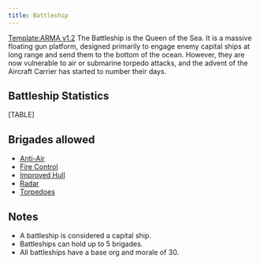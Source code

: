 ```yaml
---
title: Battleship
---
```

[Template:ARMA
v1.2](/wiki/index.php?title=Template:ARMA_v1.2&action=edit&redlink=1 "Template:ARMA v1.2 (page does not exist)")
The Battleship is the Queen of the Sea. It is a massive floating gun
platform, designed primarily to engage enemy capital ships at long range
and send them to the bottom of the ocean. However, they are now
vulnerable to air or submarine torpedo attacks, and the advent of the
Aircraft Carrier has started to number their days.

##  Battleship Statistics 

[TABLE]

##  Brigades allowed 

-   [Anti-Air](/wiki/index.php?title=Anti-Air_(naval_brigade)&action=edit&redlink=1 "Anti-Air (naval brigade) (page does not exist)")
-   [Fire
    Control](/wiki/index.php?title=Fire_Control_(naval_brigade)&action=edit&redlink=1 "Fire Control (naval brigade) (page does not exist)")
-   [Improved
    Hull](/wiki/index.php?title=Improved_Hull_(naval_brigade)&action=edit&redlink=1 "Improved Hull (naval brigade) (page does not exist)")
-   [Radar](/wiki/index.php?title=Radar_(naval_brigade)&action=edit&redlink=1 "Radar (naval brigade) (page does not exist)")
-   [Torpedoes](/wiki/index.php?title=Torpedoes_(naval_brigade)&action=edit&redlink=1 "Torpedoes (naval brigade) (page does not exist)")

##  Notes 

-   A battleship is considered a capital ship.
-   Battleships can hold up to 5 brigades.
-   All battleships have a base org and morale of 30.
